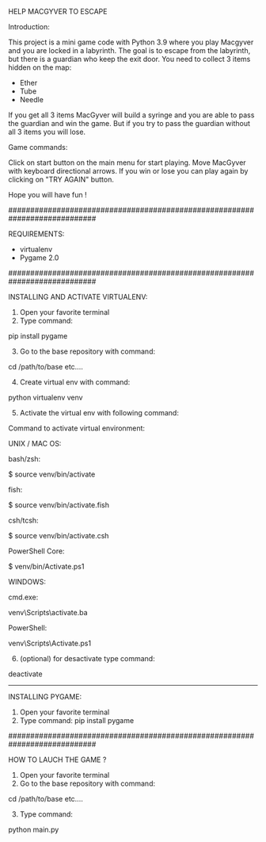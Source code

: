 HELP MACGYVER TO ESCAPE

Introduction:

This project is a mini game code with Python 3.9 where you play Macgyver and 
you are locked in a labyrinth. The goal is to escape from the labyrinth, but 
there is a guardian who keep the exit door. You need to collect 3 items 
hidden on the map:

* Ether
* Tube
* Needle

If you get all 3 items MacGyver will build a syringe and you are able to pass 
the guardian and win the game. But if you try to pass the guardian without 
all 3 items you will lose.

Game commands:

Click on start button on the main menu for start playing.
Move MacGyver with keyboard directional arrows.
If you win or lose you can play again by clicking on "TRY AGAIN" button.

Hope you will have fun !

############################################################################

REQUIREMENTS:

* virtualenv
* Pygame 2.0

############################################################################

INSTALLING AND ACTIVATE VIRTUALENV:

1) Open your favorite terminal
2) Type command: 

pip install pygame

3) Go to the base repository with command: 

cd /path/to/base etc....

4) Create virtual env with command: 

python virtualenv venv

5) Activate the virtual env with following command:

Command to activate virtual environment:

UNIX / MAC OS:

bash/zsh:

$ source venv/bin/activate

fish:

$ source venv/bin/activate.fish

csh/tcsh:

$ source venv/bin/activate.csh

PowerShell Core:

$ venv/bin/Activate.ps1

WINDOWS:

cmd.exe:

venv\Scripts\activate.ba

PowerShell:

venv\Scripts\Activate.ps1

6) (optional) for desactivate type command:

deactivate

-------------------------------------

INSTALLING PYGAME:

1) Open your favorite terminal
2) Type command: pip install pygame



############################################################################

HOW TO LAUCH THE GAME ?

1) Open your favorite terminal
2) Go to the base repository with command:

cd /path/to/base etc....

3) Type command:

python main.py
